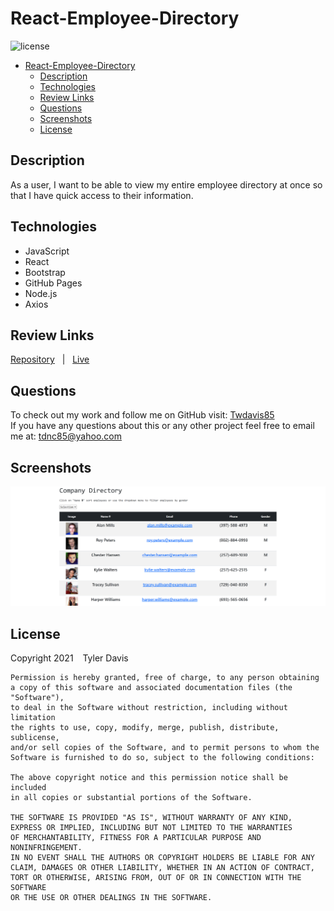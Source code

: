 # React-Employee-Directory
![license](https://img.shields.io/badge/license-MIT-blue)
- [React-Employee-Directory](#react-employee-directory)
  - [Description](#description)
  - [Technologies](#technologies)
  - [Review Links](#review-links)
  - [Questions](#questions)
  - [Screenshots](#screenshots)
  - [License](#license)

## Description
As a user, I want to be able to view my entire employee directory at once so that I have quick access to their information.

## Technologies
* JavaScript
* React  
* Bootstrap  
* GitHub Pages
* Node.js
* Axios

## Review Links
[Repository](https://github.com/Twdavis85/fitness-workout-tracker) &nbsp; | &nbsp; 
[Live](https://young-garden-06779.herokuapp.com/?id=612834d56aeae40016b20e6c)


## Questions
To check out my work and follow me on GitHub visit: [Twdavis85](https://github.com/Twdavis85) <br/>
If you have any questions about this or any other project feel free to email me at: [tdnc85@yahoo.com](mailto:tdnc85@yahoo.com)

## Screenshots
![Employee Directory screenshot](./public/employee-ss.png)


## License
Copyright 2021 &ensp; Tyler Davis

    Permission is hereby granted, free of charge, to any person obtaining
    a copy of this software and associated documentation files (the "Software"),
    to deal in the Software without restriction, including without limitation
    the rights to use, copy, modify, merge, publish, distribute, sublicense,
    and/or sell copies of the Software, and to permit persons to whom the
    Software is furnished to do so, subject to the following conditions:
    
    The above copyright notice and this permission notice shall be included
    in all copies or substantial portions of the Software.
    
    THE SOFTWARE IS PROVIDED "AS IS", WITHOUT WARRANTY OF ANY KIND, 
    EXPRESS OR IMPLIED, INCLUDING BUT NOT LIMITED TO THE WARRANTIES 
    OF MERCHANTABILITY, FITNESS FOR A PARTICULAR PURPOSE AND NONINFRINGEMENT. 
    IN NO EVENT SHALL THE AUTHORS OR COPYRIGHT HOLDERS BE LIABLE FOR ANY 
    CLAIM, DAMAGES OR OTHER LIABILITY, WHETHER IN AN ACTION OF CONTRACT, 
    TORT OR OTHERWISE, ARISING FROM, OUT OF OR IN CONNECTION WITH THE SOFTWARE 
    OR THE USE OR OTHER DEALINGS IN THE SOFTWARE.